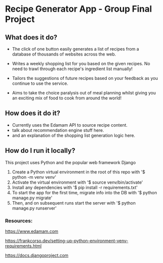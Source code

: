 # Recipe Generator App - Group Final Project


## What does it do?

* The click of one button easily generates a list of recipes from a database of thousands of websites across the web.

* Writes a weekly shopping list for you based on the given recipes. No need to trawl through each recipe's ingredient list manually!

* Tailors the suggestions of future recipes based on your feedback as you continue to use the service.

* Aims to take the choice paralysis out of meal planning whilst giving you an exciting mix of food to cook from around the world!

## How does it do it?

* Currently uses the Edamam API to source recipe content.
* talk about recommendation engine stuff here.
* and an explanation of the shopping list generation logic here.

## How do I run it locally?

This project uses Python and the popular web framework Django 

1. Create a Python virtual environment in the root of this repo with '$ python -m venv venv'
2. Activate the virtual environment with '$ source venv/bin/activate'
3. Install any dependencies with '$ pip install -r requirements.txt'
4. To start the app for the first time, migrate info into the DB with '$ python manage.py migrate'
5. Then, and on subsequent runs start the server with '$ python manage.py runserver'

### Resources:
https://www.edamam.com

https://frankcorso.dev/setting-up-python-environment-venv-requirements.html

https://docs.djangoproject.com
